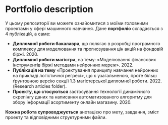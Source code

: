 # Portfolio description

У цьому репозиторії ви можете ознайомитися з моїми головними проектами у сфері машинного навчання. Дане **портфоліо** складається з 4 публікацій, а саме:

- **Дипломної роботи бакалавра**, що полягає в розробці програмного комплексу для моделювання та прогнозування цін акцій на фондовій біржі. 2020.
- **Дипломної роботи магістра**, на тему: «Моделювання фінансових інструментів біржі методами нейронних мереж». 2022.
- **Публікація на тему** «Проектування  принципу навчання нейронних на прикладі логістичної регресі», що є узагальненою, проте більш ґрунтовною версію секції 1.3 магістерської дипломної роботи. 2022. (Research articles folder).
- **Проекту, що стосуються** застосування технології динамічного скрепінгу даних та написання автоматизованого алгоритму для збору інформації асортименту онлайн магазину. 2020.

**Кожна робота супроводжується** анотацією про мету, завдання, зміст проекту та відповідними структурними  файли. 
